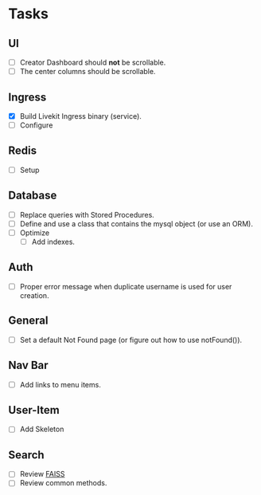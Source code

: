 # Tasks

## UI
- [ ] Creator Dashboard should **not** be scrollable.
- [ ] The center columns should be scrollable.

## Ingress
- [x] Build Livekit Ingress binary (service).
- [ ] Configure

## Redis

- [ ] Setup

## Database
- [ ] Replace queries with Stored Procedures.
- [ ] Define and use a class that contains the mysql object (or use an ORM).
- [ ] Optimize
    - [ ] Add indexes.

## Auth
- [ ] Proper error message when duplicate username is used for user creation.

## General
- [ ] Set a default Not Found page (or figure out how to use notFound()).

## Nav Bar
- [ ] Add links to menu items.

## User-Item
- [ ] Add Skeleton

## Search
- [ ] Review [FAISS](https://huggingface.co/learn/llm-course/en/chapter5/6?fw=pt)
- [ ] Review common methods.